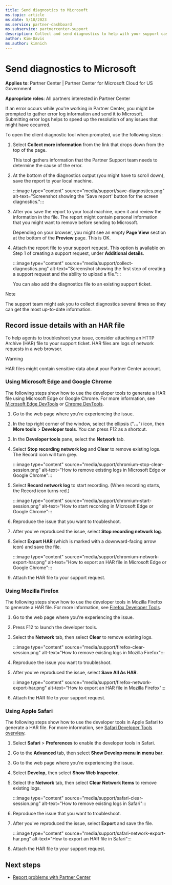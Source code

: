 ```yaml
---
title: Send diagnostics to Microsoft
ms.topic: article
ms.date: 5/10/2023
ms.service: partner-dashboard
ms.subservice: partnercenter-support
description: Collect and send diagnostics to help with your support case.
author: Kim-Davis
ms.author: kimnich
---
```


# Send diagnostics to Microsoft

**Applies to**: Partner Center | Partner Center for Microsoft Cloud for US Government

**Appropriate roles**: All partners interested in Partner Center

If an error occurs while you're working in Partner Center, you might be prompted to gather error log information and send it to Microsoft. Submitting error logs helps to speed up the resolution of any issues that might have occurred.

To open the client diagnostic tool when prompted, use the following steps:

1. Select **Collect more information** from the link that drops down from the top of the page.

   This tool gathers information that the Partner Support team needs to determine the cause of the error.

1. At the bottom of the diagnostics output (you might have to scroll down), save the report to your local machine.

   :::image type="content" source="media/support/save-diagnostics.png" alt-text="Screenshot showing the 'Save report' button for the screen diagnostics.":::

1. After you save the report to your local machine, open it and review the information in the file.
   The report might contain personal information that you might want to remove before sending to Microsoft.

   Depending on your browser, you might see an empty **Page View** section at the bottom of the **Preview** page. This is OK.

1. Attach the report file to your support request.
   This option is available on Step 1 of creating a support request, under **Additional details**.

   :::image type="content" source="media/support/collect-diagnostics.png" alt-text="Screenshot showing the first step of creating a support request and the ability to upload a file.":::

   You can also add the diagnostics file to an existing support ticket.

> [!NOTE]
> The support team might ask you to collect diagnostics several times so they can get the most up-to-date information.

## Record issue details with an HAR file

To help agents to troubleshoot your issue, consider attaching an HTTP Archive (HAR) file to your support ticket. HAR files are logs of network requests in a web browser.

> [!WARNING]
> HAR files might contain sensitive data about your Partner Center account.

### Using Microsoft Edge and Google Chrome

The following steps show how to use the developer tools to generate a HAR file using Microsoft Edge or Google Chrome. For more information, see [Microsoft Edge DevTools](/microsoft-edge/devtools-guide-chromium/landing/) or [Chrome DevTools](https://developers.google.com/web/tools/chrome-devtools).

1. Go to the web page where you're experiencing the issue.
1. In the top right corner of the window, select the ellipsis ("**...**") icon, then **More tools** > **Developer tools**. You can press F12 as a shortcut.
1. In the **Developer tools** pane, select the **Network** tab.
1. Select **Stop recording network log** and **Clear** to remove existing logs. The Record icon will turn grey.

    :::image type="content" source="media/support/chromium-stop-clear-session.png" alt-text="How to remove existing logs in Microsoft Edge or Google Chrome":::

1. Select **Record network log** to start recording. (When recording starts, the Record icon turns red.)

    :::image type="content" source="media/support/chromium-start-session.png" alt-text="How to start recording in Microsoft Edge or Google Chrome":::

1. Reproduce the issue that you want to troubleshoot.
1. After you've reproduced the issue, select **Stop recording network log**.
1. Select **Export HAR** (which is marked with a downward-facing arrow icon) and save the file.

    :::image type="content" source="media/support/chromium-network-export-har.png" alt-text="How to export an HAR file in Microsoft Edge or Google Chrome":::
1. Attach the HAR file to your support request.

### Using Mozilla Firefox

The following steps show how to use the developer tools in Mozilla Firefox to generate a HAR file. For more information, see [Firefox Developer Tools](https://developer.mozilla.org/docs/Tools).

1. Go to the web page where you're experiencing the issue.
1. Press F12 to launch the developer tools.
1. Select the **Network** tab, then select **Clear** to remove existing logs.

    :::image type="content" source="media/support/firefox-clear-session.png" alt-text="How to remove existing logs in Mozilla Firefox":::

1. Reproduce the issue you want to troubleshoot.
1. After you've reproduced the issue, select **Save All As HAR**.

    :::image type="content" source="media/support/firefox-network-export-har.png" alt-text="How to export an HAR file in Mozilla Firefox":::
1. Attach the HAR file to your support request.

### Using Apple Safari

The following steps show how to use the developer tools in Apple Safari to generate a HAR file. For more information, see [Safari Developer Tools overview](https://support.apple.com/guide/safari-developer/safari-developer-tools-overview-dev073038698/11.0/mac).

1. Select **Safari** > **Preferences** to enable the developer tools in Safari.
1. Go to the **Advanced** tab, then select **Show Develop menu in menu bar**.
1. Go to the web page where you're experiencing the issue.
1. Select **Develop**, then select **Show Web Inspector**.
1. Select the **Network** tab, then select **Clear Network Items** to remove existing logs.

    :::image type="content" source="media/support/safari-clear-session.png" alt-text="How to remove existing logs in Safari":::

1. Reproduce the issue that you want to troubleshoot.
1. After you've reproduced the issue, select **Export** and save the file.

    :::image type="content" source="media/support/safari-network-export-har.png" alt-text="How to export an HAR file in Safari":::
1. Attach the HAR file to your support request.

## Next steps

- [Report problems with Partner Center](report-problems-with-partner-center.md)

